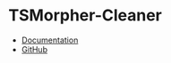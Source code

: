 # TSMorpher-Cleaner

- [Documentation](https://ts-morpher.vercel.app/cleaner-docs/)
- [GitHub](https://github.com/LinbuduLab/morpher/)
